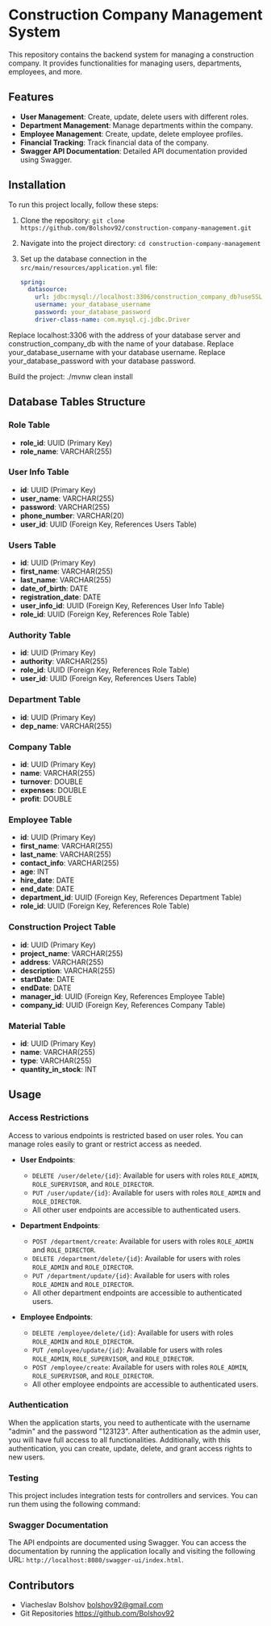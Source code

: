 # Construction Company Management System

This repository contains the backend system for managing a construction company. It provides functionalities for managing users, departments, employees, and more.

## Features

- **User Management**: Create, update, delete users with different roles.
- **Department Management**: Manage departments within the company.
- **Employee Management**: Create, update, delete employee profiles.
- **Financial Tracking**: Track financial data of the company.
- **Swagger API Documentation**: Detailed API documentation provided using Swagger.

## Installation

To run this project locally, follow these steps:

1. Clone the repository: `git clone https://github.com/Bolshov92/construction-company-management.git`
2. Navigate into the project directory: `cd construction-company-management`
3. Set up the database connection in the `src/main/resources/application.yml` file:

   ```yaml
   spring:
     datasource:
       url: jdbc:mysql://localhost:3306/construction_company_db?useSSL=false&serverTimezone=UTC
       username: your_database_username
       password: your_database_password
       driver-class-name: com.mysql.cj.jdbc.Driver
Replace localhost:3306 with the address of your database server and construction_company_db with the name of your database.
Replace your_database_username with your database username.
Replace your_database_password with your database password.

Build the project: ./mvnw clean install

## Database Tables Structure

### Role Table
- **role_id**: UUID (Primary Key)
- **role_name**: VARCHAR(255)

### User Info Table
- **id**: UUID (Primary Key)
- **user_name**: VARCHAR(255)
- **password**: VARCHAR(255)
- **phone_number**: VARCHAR(20)
- **user_id**: UUID (Foreign Key, References Users Table)

### Users Table
- **id**: UUID (Primary Key)
- **first_name**: VARCHAR(255)
- **last_name**: VARCHAR(255)
- **date_of_birth**: DATE
- **registration_date**: DATE
- **user_info_id**: UUID (Foreign Key, References User Info Table)
- **role_id**: UUID (Foreign Key, References Role Table)

### Authority Table
- **id**: UUID (Primary Key)
- **authority**: VARCHAR(255)
- **role_id**: UUID (Foreign Key, References Role Table)
- **user_id**: UUID (Foreign Key, References Users Table)

### Department Table
- **id**: UUID (Primary Key)
- **dep_name**: VARCHAR(255)

### Company Table
- **id**: UUID (Primary Key)
- **name**: VARCHAR(255)
- **turnover**: DOUBLE
- **expenses**: DOUBLE
- **profit**: DOUBLE

### Employee Table
- **id**: UUID (Primary Key)
- **first_name**: VARCHAR(255)
- **last_name**: VARCHAR(255)
- **contact_info**: VARCHAR(255)
- **age**: INT
- **hire_date**: DATE
- **end_date**: DATE
- **department_id**: UUID (Foreign Key, References Department Table)
- **role_id**: UUID (Foreign Key, References Role Table)

### Construction Project Table
- **id**: UUID (Primary Key)
- **project_name**: VARCHAR(255)
- **address**: VARCHAR(255)
- **description**: VARCHAR(255)
- **startDate**: DATE
- **endDate**: DATE
- **manager_id**: UUID (Foreign Key, References Employee Table)
- **company_id**: UUID (Foreign Key, References Company Table)

### Material Table
- **id**: UUID (Primary Key)
- **name**: VARCHAR(255)
- **type**: VARCHAR(255)
- **quantity_in_stock**: INT


## Usage

### Access Restrictions

Access to various endpoints is restricted based on user roles. You can manage roles easily to grant or restrict access as needed.

- **User Endpoints**:
    - `DELETE /user/delete/{id}`: Available for users with roles `ROLE_ADMIN`, `ROLE_SUPERVISOR`, and `ROLE_DIRECTOR`.
    - `PUT /user/update/{id}`: Available for users with roles `ROLE_ADMIN` and `ROLE_DIRECTOR`.
    - All other user endpoints are accessible to authenticated users.

- **Department Endpoints**:
    - `POST /department/create`: Available for users with roles `ROLE_ADMIN` and `ROLE_DIRECTOR`.
    - `DELETE /department/delete/{id}`: Available for users with roles `ROLE_ADMIN` and `ROLE_DIRECTOR`.
    - `PUT /department/update/{id}`: Available for users with roles `ROLE_ADMIN` and `ROLE_DIRECTOR`.
    - All other department endpoints are accessible to authenticated users.

- **Employee Endpoints**:
    - `DELETE /employee/delete/{id}`: Available for users with roles `ROLE_ADMIN` and `ROLE_DIRECTOR`.
    - `PUT /employee/update/{id}`: Available for users with roles `ROLE_ADMIN`, `ROLE_SUPERVISOR`, and `ROLE_DIRECTOR`.
    - `POST /employee/create`: Available for users with roles `ROLE_ADMIN`, `ROLE_SUPERVISOR`, and `ROLE_DIRECTOR`.
    - All other employee endpoints are accessible to authenticated users.

### Authentication

When the application starts, you need to authenticate with the username "admin" and the password "123123". After authentication as the admin user, you will have full access to all functionalities. Additionally, with this authentication, you can create, update, delete, and grant access rights to new users.

### Testing

This project includes integration tests for controllers and services. You can run them using the following command:

### Swagger Documentation

The API endpoints are documented using Swagger. You can access the documentation by running the application locally and visiting the following URL: `http://localhost:8080/swagger-ui/index.html`.

## Contributors

- Viacheslav Bolshov <bolshov92@gmail.com>
- Git Repositories <https://github.com/Bolshov92>
